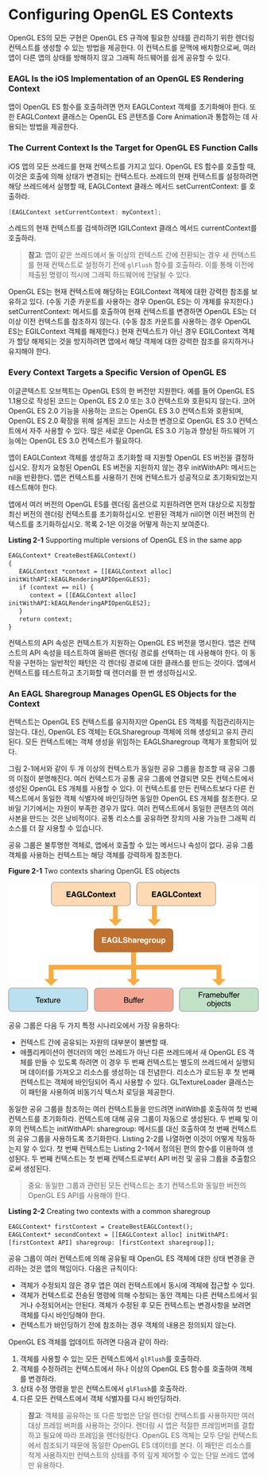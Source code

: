 # Configuring OpenGL ES Contexts

OpenGL ES의 모든 구현은 OpenGL ES 규격에 필요한 상태를 관리하기 위한 렌더링 컨텍스트를 생성할 수 있는 방법을 제공한다. 이 컨텍스트를 문맥에 배치함으로써, 여러 앱이 다른 앱의 상태를 방해하지 않고 그래픽 하드웨어를 쉽게 공유할 수 있다.

### EAGL Is the iOS Implementation of an OpenGL ES Rendering Context

앱이 OpenGL ES 함수를 호출하려면 먼저 EAGLContext 객체를 초기화해야 한다. 또한 EAGLContext 클래스는 OpenGL ES 콘텐츠를 Core Animation과 통합하는 데 사용되는 방법을 제공한다.

### The Current Context Is the Target for OpenGL ES Function Calls

iOS 앱의 모든 쓰레드를 현재 컨텍스트를 가지고 있다. OpenGL ES 함수를 호출할 때, 이것은 호출에 의해 상태가 변경되는 컨텍스트다. 쓰레드의 현재 컨텍스트를 설정하려면 해당 쓰레드에서 실행할 때, EAGLContext 클래스 메서드 setCurrentContext: 를 호출하라.

```objectivec
[EAGLContext setCurrentContext: myContext];
```

스레드의 현재 컨텍스트를 검색하려면 IGILContext 클래스 메서드 currentContext를 호출하라.

> **참고**: 앱이 같은 쓰레드에서 둘 이상의 컨텍스트 간에 전환되는 경우 새 컨텍스트를 현재 컨텍스트로 설정하기 전에 `glFlush` 함수를 호출하라. 이를 통해 이전에 제출된 명령이 적시에 그래픽 하드웨어에 전달될 수 있다.

OpenGL ES는 현재 컨텍스트에 해당하는 EGILContext 객체에 대한 강력한 참조를 보유하고 있다. \(수동 기준 카운트를 사용하는 경우 OpenGL ES는 이 개체를 유지한다.\) setCurrentContext: 메서드를 호출하여 현재 컨텍스트를 변경하면 OpenGL ES는 더 이상 이전 컨텍스트를 참조하지 않는다. \(수동 참조 카운트를 사용하는 경우 OpenGL ES는 EGILContext 객체를 해제한다.\) 현재 컨텍스트가 아닌 경우 EGILContext 객체가 할당 해제되는 것을 방지하려면 앱에서 해당 객체에 대한 강력한 참조를 유지하거나 유지해야 한다.

### Every Context Targets a Specific Version of OpenGL ES

이글콘텍스트 오브젝트는 OpenGL ES의 한 버전만 지원한다. 예를 들어 OpenGL ES 1.1용으로 작성된 코드는 OpenGL ES 2.0 또는 3.0 컨텍스트와 호환되지 않는다. 코어 OpenGL ES 2.0 기능을 사용하는 코드는 OpenGL ES 3.0 컨텍스트와 호환되며, OpenGL ES 2.0 확장을 위해 설계된 코드는 사소한 변경으로 OpenGL ES 3.0 컨텍스트에서 자주 사용할 수 있다. 많은 새로운 OpenGL ES 3.0 기능과 향상된 하드웨어 기능에는 OpenGL ES 3.0 컨텍스트가 필요하다.

앱이 EAGLContext 객체를 생성하고 초기화할 때 지원할 OpenGL ES 버전을 결정하십시오. 장치가 요청된 OpenGL ES 버전을 지원하지 않는 경우 initWithAPI: 메서드는 nil을 반환한다. 앱은 컨텍스트를 사용하기 전에 컨텍스트가 성공적으로 초기화되었는지 테스트해야 한다.

앱에서 여러 버전의 OpenGL ES를 렌더링 옵션으로 지원하려면 먼저 대상으로 지정할 최신 버전의 렌더링 컨텍스트를 초기화하십시오. 반환된 객체가 nil이면 이전 버전의 컨텍스트를 초기화하십시오. 목록 2-1은 이것을 어떻게 하는지 보여준다.

**Listing 2-1**  Supporting multiple versions of OpenGL ES in the same app

```text
EAGLContext* CreateBestEAGLContext()
{
   EAGLContext *context = [[EAGLContext alloc] initWithAPI:kEAGLRenderingAPIOpenGLES3];
   if (context == nil) {
      context = [[EAGLContext alloc] initWithAPI:kEAGLRenderingAPIOpenGLES2];
   }
   return context;
}
```

컨텍스트의 API 속성은 컨텍스트가 지원하는 OpenGL ES 버전을 명시한다. 앱은 컨텍스트의 API 속성을 테스트하여 올바른 렌더링 경로를 선택하는 데 사용해야 한다. 이 동작을 구현하는 일반적인 패턴은 각 렌더링 경로에 대한 클래스를 만드는 것이다. 앱에서 컨텍스트를 테스트하고 초기화할 때 렌더러를 한 번 생성하십시오.

### An EAGL Sharegroup Manages OpenGL ES Objects for the Context

컨텍스트는 OpenGL ES 컨텍스트를 유지하지만 OpenGL ES 객체를 직접관리하지는 않는다. 대신, OpenGL ES 객체는 EGLSharegroup 객체에 의해 생성되고 유지 관리된다. 모든 컨텍스트에는 객체 생성을 위임하는 EAGLSharegroup 객체가 포함되어 있다.

그림 2-1에서와 같이 두 개 이상의 컨텍스트가 동일한 공유 그룹을 참조할 때 공유 그룹의 이점이 분명해진다. 여러 컨텍스트가 공통 공유 그룹에 연결되면 모든 컨텍스트에서 생성된 OpenGL ES 개체를 사용할 수 있다. 이 컨텍스트를 만든 컨텍스트보다 다른 컨텍스트에서 동일한 객체 식별자에 바인딩하면 동일한 OpenGL ES 개체를 참조한다. 모바일 기기에서는 자원이 부족한 경우가 많다. 여러 컨텍스트에서 동일한 콘텐츠의 여러 사본을 만드는 것은 낭비적이다. 공통 리소스를 공유하면 장치의 사용 가능한 그래픽 리소스를 더 잘 사용할 수 있습니다.

공유 그룹은 불투명한 객체로, 앱에서 호출할 수 있는 메서드나 속성이 없다. 공유 그룹 객체를 사용하는 컨텍스트는 해당 객체를 강력하게 참조한다.

**Figure 2-1**  Two contexts sharing OpenGL ES objects

![](../.gitbook/assets/eaglcontext_eaglesharegroup_2x.png)

공유 그룹은 다음 두 가지 특정 시나리오에서 가장 유용하다:

* 컨텍스트 간에 공유되는 자원의 대부분이 불변할 때.
* 애플리케이션이 렌더러의 메인 쓰레드가 아닌 다른 쓰레드에서 새 OpenGL ES 객체를 만들 수 있도록 하려면 이 경우 두 번째 컨텍스트는 별도의 쓰레드에서 실행되며 데이터를 가져오고 리소스를 생성하는 데 전념한다. 리소스가 로드된 후 첫 번째 컨텍스트는 객체에 바인딩되어 즉시 사용할 수 있다. GLTextureLoader 클래스는 이 패턴을 사용하여 비동기식 텍스처 로딩을 제공한다.

동일한 공유 그룹을 참조하는 여러 컨텍스트들을 만드려면 initWith를 호출하여 첫 번째 컨텍스트를 초기화하라. 컨텍스트에 대해 공유 그룹이 자동으로 생성된다. 두 번째 및 이후의 컨텍스트는 initWithAPI: sharegroup: 메서드를 대신 호출하여 첫 번째 컨텍스트의 공유 그룹을 사용하도록 초기화한다. Listing 2-2를 나열하면 이것이 어떻게 작동하는지 알 수 있다. 첫 번째 컨텍스트는 Listing 2-1에서 정의된 편의 함수를 이용하여 생성된다. 두 번째 컨텍스트는 첫 번째 컨텍스트로부터 API 버전 및 공유 그룹을 추출함으로써 생성된다.

> 중요: 동일한 그룹과 관련된 모든 컨텍스트는 초기 컨텍스트와 동일한 버전의 OpenGL ES API를 사용해야 한다.

**Listing 2-2**  Creating two contexts with a common sharegroup

```text
EAGLContext* firstContext = CreateBestEAGLContext();
EAGLContext* secondContext = [[EAGLContext alloc] initWithAPI:[firstContext API] sharegroup: [firstContext sharegroup]];
```

공유 그룹이 여러 컨텍스트에 의해 공유될 때 OpenGL ES 객체에 대한 상태 변경을 관리하는 것은 앱의 책임이다. 다음은 규칙이다:

* 객체가 수정되지 않은 경우 앱은 여러 컨텍스트에서 동시에 객체에 접근할 수 있다. 
* 객체가 컨텍스트로 전송된 명령에 의해 수정되는 동안 객체는 다른 컨텍스트에서 읽거나 수정되어서는 안된다. 객체가 수정된 후 모든 컨텍스트는 변경사항을 보려면 객체를 다시 바인딩해야 한다. 
* 컨텍스트가 바인딩하기 전에 참조하는 경우 객체의 내용은 정의되지 않는다.

OpenGL ES 객체를 업데이트 하려면 다음과 같이 하라:

1. 객체를 사용할 수 있는 모든 컨텍스트에서 `glFlush`를 호출하라.
2. 객체를 수정하려는 컨텍스트에서 하나 이상의 OpenGL ES 함수를 호출하여 객체를 변경하라.
3. 상태 수정 명령을 받은 컨텍스트에서 `glFlush`를 호출하라. 
4. 다른 모든 컨텍스트에서 객체 식별자를 다시 바인딩하라.

> **참고**: 객체를 공유하는 또 다른 방법은 단일 렌더링 컨텍스트를 사용하지만 여러 대상 프레임 버퍼를 사용하는 것이다. 렌더링 시 앱은 적절한 프레임버퍼를 결합하고 필요에 따라 프레임을 렌더링한다. OpenGL ES 객체는 모두 단일 컨텍스트에서 참조되기 때문에 동일한 OpenGL ES 데이터를 본다. 이 패턴은 리소스를 적게 사용하지만 컨텍스트의 상태를 주의 깊게 제어할 수 있는 단일 쓰레드 앱에만 유용하다.

